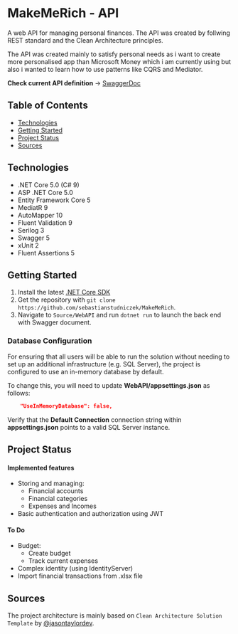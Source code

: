 # MakeMeRich - API

A web API for managing personal finances. The API was created by follwing REST standard and 
the Clean Architecture principles.

The API was created mainly to satisfy personal needs as i want to create more personalised app than Microsoft Money 
which i am currently using but also i wanted to learn how to use patterns like CQRS and Mediator.

**Check current API definition** -> [SwaggerDoc](https://sebastianstudniczek.github.io/MakeMeRich/index.html)

## Table of Contents
* [Technologies](#Technologies)
* [Getting Started](#Getting-Started)
* [Project Status](#Project-Status)
* [Sources](#Sources)
 
## Technologies

* .NET Core 5.0 (C# 9)
* ASP .NET Core 5.0
* Entity Framework Core 5
* MediatR 9
* AutoMapper 10
* Fluent Validation 9
* Serilog 3 
* Swagger 5
* xUnit 2
* Fluent Assertions 5

## Getting Started

1. Install the latest [.NET Core SDK](https://dotnet.microsoft.com/download)
2. Get the repository with `git clone https://github.com/sebastianstudniczek/MakeMeRich`.
3. Navigate to `Source/WebAPI` and run `dotnet run` to launch the back end with Swagger document.

### Database Configuration

For ensuring that all users will be able to run the solution without needing to set up an additional infrastructure (e.g. SQL Server), 
the project is configured to use an in-memory database by default.

To change this, you will need to update **WebAPI/appsettings.json** as follows:

```json
    "UseInMemoryDatabase": false,
```
Verify that the **Default Connection** connection string within **appsettings.json** points to a valid SQL Server instance.

## Project Status

#### Implemented features

* Storing and managing:
  * Financial accounts
  * Financial categories
  * Expenses and Incomes
* Basic authentication and authorization using JWT

#### To Do

* Budget:
  * Create budget
  * Track current expenses
* Complex identity (using IdentityServer)
* Import financial transactions from .xlsx file

## Sources

The project architecture is mainly based on `Clean Architecture Solution Template`
by [@jasontaylordev](#https://github.com/jasontaylordev/CleanArchitecture).



